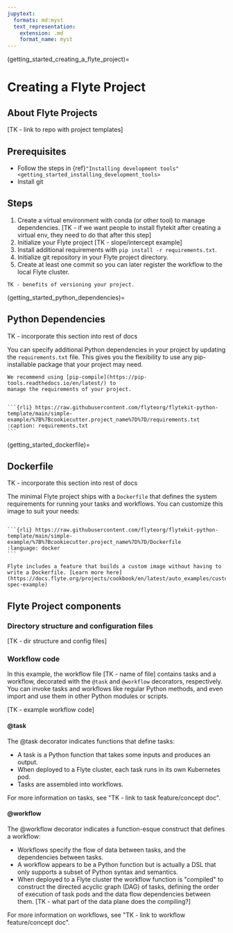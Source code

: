 ```yaml
---
jupytext:
  formats: md:myst
  text_representation:
    extension: .md
    format_name: myst
---
```


(getting_started_creating_a_flyte_project)=

# Creating a Flyte Project

## About Flyte Projects

[TK - link to repo with project templates]

## Prerequisites

* Follow the steps in {ref}`"Installing development tools" <getting_started_installing_development_tools>`
* Install git

## Steps

1. Create a virtual environment with conda (or other tool) to manage dependencies. [TK - if we want people to install flytekit after creating a virtual env, they need to do that after this step]
2. Initialize your Flyte project [TK - slope/intercept example]
3. Install additional requirements with `pip install -r requirements.txt`.
4. Initialize git repository in your Flyte project directory.
5. Create at least one commit so you can later register the workflow to the local Flyte cluster.

```{note}
TK - benefits of versioning your project.
```

(getting_started_python_dependencies)=

## Python Dependencies

TK - incorporate this section into rest of docs

You can specify additional Python dependencies in your project by updating the
`requirements.txt` file. This gives you the flexibility to use any
pip-installable package that your project may need.

```{note}
We recommend using [pip-compile](https://pip-tools.readthedocs.io/en/latest/) to
manage the requirements of your project.
```

````{dropdown} See requirements.txt

```{rli} https://raw.githubusercontent.com/flyteorg/flytekit-python-template/main/simple-example/%7B%7Bcookiecutter.project_name%7D%7D/requirements.txt
:caption: requirements.txt
```

````

(getting_started_dockerfile)=

## Dockerfile

TK - incorporate this section into rest of docs

The minimal Flyte project ships with a `Dockerfile` that defines the
system requirements for running your tasks and workflows. You can customize this
image to suit your needs:

````{dropdown} See Dockerfile

```{rli} https://raw.githubusercontent.com/flyteorg/flytekit-python-template/main/simple-example/%7B%7Bcookiecutter.project_name%7D%7D/Dockerfile
:language: docker
```

````
```{admonition} ImageSpec
Flyte includes a feature that builds a custom image without having to write a Dockerfile. [Learn more here](https://docs.flyte.org/projects/cookbook/en/latest/auto_examples/customizing_dependencies/image_spec.html#image-spec-example)
```

## Flyte Project components

### Directory structure and configuration files

[TK - dir structure and config files]

### Workflow code

In this example, the workflow file [TK - name of file] contains tasks and a workflow, decorated with the `@task` and `@workflow` decorators, respectively. You can invoke tasks and workflows like regular Python methods, and even import and use them in other Python modules or scripts.

[TK - example workflow code]

#### @task

The @task decorator indicates functions that define tasks:

* A task is a Python function that takes some inputs and produces an output.
* When deployed to a Flyte cluster, each task runs in its own Kubernetes pod.
* Tasks are assembled into workflows.

For more information on tasks, see "TK - link to task feature/concept doc".

#### @workflow

The @workflow decorator indicates a function-esque construct that defines a workflow:

* Workflows specify the flow of data between tasks, and the dependencies between tasks.
* A workflow appears to be a Python function but is actually a DSL that only supports a subset of Python syntax and semantics.
* When deployed to a Flyte cluster the workflow function is "compiled" to construct the directed acyclic graph (DAG) of tasks, defining the order of execution of task pods and the data flow dependencies between them. [TK - what part of the data plane does the compiling?]

For more information on workflows, see "TK - link to workflow feature/concept doc".
